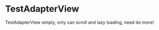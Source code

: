 TestAdapterView
===============

TestAdapterView simply, only can scroll and lazy loading, need do more!
